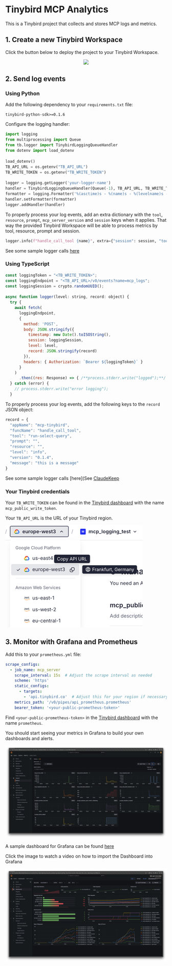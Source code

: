 # Tinybird MCP Analytics

This is a Tinybird project that collects and stores MCP logs and metrics.

## 1. Create a new Tinybird Workspace

Click the button below to deploy the project to your Tinybird Workspace.

<p align="center">
  <a href="https://app.tinybird.co?starter_kit=https://github.com/tinybirdco/mcp-tinybird/mcp-server-analytics/tinybird">
    <img width="300" src="https://img.shields.io/badge/Deploy%20to-Tinybird-25283d?style=flat&labelColor=25283d&color=27f795&logo=data:image/svg+xml;base64,PHN2ZyB2aWV3Qm94PSIwIDAgNTAwIDUwMCIgeG1sbnM9Imh0dHA6Ly93d3cudzMub3JnLzIwMDAvc3ZnIj48cGF0aCBkPSJNNTAwIDQyLjhsLTE1Ni4xLTQyLjgtNTQuOSAxMjIuN3pNMzUwLjcgMzQ1LjRsLTE0Mi45LTUxLjEtODMuOSAyMDUuN3oiIGZpbGw9IiNmZmYiIG9wYWNpdHk9Ii42Ii8+PHBhdGggZD0iTTAgMjE5LjlsMzUwLjcgMTI1LjUgNTcuNS0yNjguMnoiIGZpbGw9IiNmZmYiLz48L3N2Zz4=" />
  </a>
</p>

## 2. Send log events 

### Using Python

Add the following dependency to your `requirements.txt` file:

```
tinybird-python-sdk>=0.1.6
```

Configure the logging handler:

```python
import logging
from multiprocessing import Queue
from tb.logger import TinybirdLoggingQueueHandler
from dotenv import load_dotenv

load_dotenv()
TB_API_URL = os.getenv("TB_API_URL")
TB_WRITE_TOKEN = os.getenv("TB_WRITE_TOKEN")

logger = logging.getLogger('your-logger-name')
handler = TinybirdLoggingQueueHandler(Queue(-1), TB_API_URL, TB_WRITE_TOKEN, 'your-app-name', ds_name="mcp_logs_python")
formatter = logging.Formatter('%(asctime)s - %(name)s - %(levelname)s - %(message)s')
handler.setFormatter(formatter)
logger.addHandler(handler)
```

To properly process your log events, add an extra dictionary with the `tool`, `resource`, `prompt`, `mcp_server_version` and `session` keys when it applies. That way the provided Tinybird Workspace will be able to process metrics by tool, resource, prompt and session.

```python
logger.info(f"handle_call_tool {name}", extra={"session": session, "tool": name, "mcp_server_version": "0.1.4"})
```

See some sample logger calls [here](https://github.com/tinybirdco/mcp-tinybird/blob/main/src/mcp_tinybird/server.py)

### Using TypeScript

```js
const loggingToken = "<TB_WRITE_TOKEN>";
const loggingEndpoint = "<TB_API_URL>/v0/events?name=mcp_logs";
const loggingSession = crypto.randomUUID();

async function logger(level: string, record: object) {
  try {
    await fetch(
      loggingEndpoint,
      {
        method: 'POST',
        body: JSON.stringify({
          timestamp: new Date().toISOString(),
          session: loggingSession,
          level: level,
          record: JSON.stringify(record)
        }),
        headers: { Authorization: `Bearer ${loggingToken}` }
      }
    )
      .then((res: Response) => { /**process.stderr.write("logged");**/ });
  } catch (error) {
    // process.stderr.write("error logging");
  }
```

To properly process your log events, add the following keys to the `record` JSON object:

```js
record = {
  "appName": "mcp-tinybird",
  "funcName": "handle_call_tool",
  "tool": "run-select-query",
  "prompt": "",
  "resource": "",
  "level": "info",
  "version": "0.1.4",
  "message": "this is a message"
}
```

See some sample logger calls [here](See [ClaudeKeep](https://github.com/sdairs/claudekeep/blob/main/apps/mcp/src/index.ts)

### Your Tinybird credentials

Your `TB_WRITE_TOKEN` can be found in the [Tinybird dashboard](https://app.tinybird.co/tokens) with the name `mcp_public_write_token`.

Your `TB_API_URL` is the URL of your Tinybird region.

![](./region.png)


## 3. Monitor with Grafana and Prometheus

Add this to your `prometheus.yml` file:

```yaml
scrape_configs:
  - job_name: mcp_server
    scrape_interval: 15s  # Adjust the scrape interval as needed
    scheme: 'https'
    static_configs:
      - targets: 
        - 'api.tinybird.co'  # Adjust this for your region if necessary
    metrics_path: '/v0/pipes/api_prometheus.prometheus'
    bearer_token: '<your-public-prometheus-token>'
```

Find `<your-public-prometheus-token>` in the [Tinybird dashboard](https://app.tinybird.co/tokens) with the name `prometheus`.

You should start seeing your metrics in Grafana to build your own dashboards and alerts.

![](./prometheus.png)

A sample dashboard for Grafana can be found [here](./mcp-server-metrics-with-logs-v1.json)

Click the image to watch a video on how to import the Dashboard into Grafana

[![Import Grafana Dashboard](./dashboard.png)](https://youtu.be/lOz5opvM24Q)
